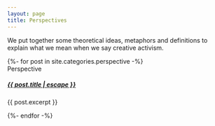 ```yaml
---
layout: page
title: Perspectives
---
```


We put together some theoretical ideas, metaphors and definitions to explain what we mean when we say creative activism.

<div class="card-columns">
    {%- for post in site.categories.perspective -%}
    <div class="card">
        <!--<img src="..." class="card-img-top" alt="...">-->
        <div class="card-body">
        <span>Perspective</span>
        <h5 class="card-title">
            <a class="post-link" href="{{ post.url | relative_url }}">
            {{ post.title | escape }}
            </a>
        </h5>
        <p class="card-text">{{ post.excerpt }}</p>
        </div>
    </div>
    {%- endfor -%}
</div>